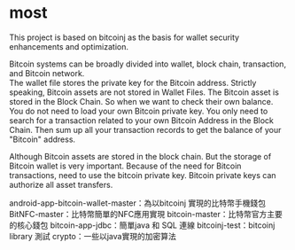 # most
This project is based on bitcoinj as the basis for wallet security enhancements and optimization.	

Bitcoin systems can be broadly divided into wallet, block chain, transaction, and Bitcoin network. 	
The wallet file stores the private key for the Bitcoin address. Strictly speaking, Bitcoin assets are not stored in Wallet Files. The Bitcoin asset is stored in the Block Chain. So when we want to check their own balance. You do not need to load your own Bitcoin private key. You only need to search for a transaction related to your own Bitcoin Address in the Block Chain. Then sum up all your transaction records to get the balance of your "Bitcoin" address.

Although Bitcoin assets are stored in the block chain. But the storage of Bitcoin wallet is very important. Because of the need for Bitcoin transactions, need to use the bitcoin private key. Bitcoin private keys can authorize all asset transfers. 

android-app-bitcoin-wallet-master：為以bitcoinj 實現的比特幣手機錢包
BitNFC-master：比特幣簡單的NFC應用實現
bitcoin-master：比特幣官方主要的核心錢包
bitcoin-app-jdbc：簡單java 和 SQL 連線
bitcoinj-test：bitcoinj library 測試
crypto：一些以java實現的加密算法